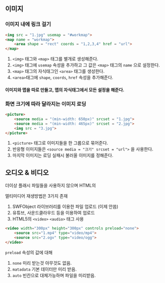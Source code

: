 ## 이미지

### 이미지 내에 링크 걸기

```html
<img src = "1.jpg" usemap = "#workmap">
<map name = "workmap">
    <area shape = "rect" coords = "1,2,3,4" href = "url">
</map>
```

1. `<img>` 태그와 `<map>` 태그를 별개로 생성해준다.
2. `<img>` 태그에 `usemap` 속성을 추가하고 그 값은 `<map>` 태그의 `name` 으로 설정한다.
3. `<map>` 태그의 자식태그인 `<area>` 태그를 생성한다.
4. `<area>`태그에 `shape`, `coords`, `href` 속성을 추가해준다.
   
#### 이미지와 맵을 따로 만들고, 맵의 자식태그에서 모든 설정을 해준다.

### 화면 크기에 따라 달라지는 이미지 로딩

```html
<picture>
    <source media = "(min-width: 650px)" srcset = "1.jpg">
    <source media = "(min-width: 465px)" srcset = "2.jpg">
    <img src = "3.jpg">
</picture>
```

1. `<picture>` 태그로 이미지들을 한 그룹으로 묶어준다.
2. 반응형 이미지들은 `<source media = "크기" srcset = "url">` 을 사용한다.
3. 마지막 이미지는 로딩 실패시 불러올 이미지를 정해준다.




## 오디오 & 비디오

더이상 플래시 파일들을 사용하지 않으며 HTML의 <Audio>, <Video>로 대체.

멀티미디어 재생방법은 3가지 존재
1. SWFObject 라이브러리를 이용한 파일 업로드 (이제 안씀)
2. 유튜브, 사운드클라우드 등을 이용하여 업로드
3. HTML5의 `<video>` `<audio>` 태그 사용

```html
<video width="300px" height="300px" controls preload="none">
    <source src="1.mp4" type="video/mp4">
    <source src="2.ogv" type="video/ogg">
</video>
```

`preload` 속성의 값에 대해
1. `none` 미리 받는것 아무것도 없음.
2. `matadata` 기본 데이터만 미리 받음.
3. `auto` 빈칸으로 대체가능하며 파일을 미리받음.